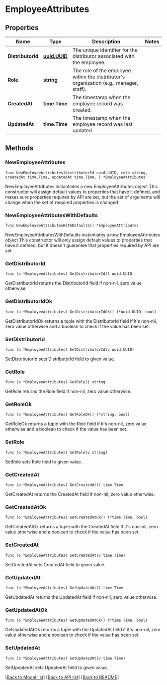 # EmployeeAttributes

## Properties

Name | Type | Description | Notes
------------ | ------------- | ------------- | -------------
**DistributorId** | [**uuid.UUID**](uuid.UUID.md) | The unique identifier for the distributor associated with the employee. | 
**Role** | **string** | The role of the employee within the distributor&#39;s organization (e.g., manager, staff). | 
**CreatedAt** | **time.Time** | The timestamp when the employee record was created. | 
**UpdatedAt** | **time.Time** | The timestamp when the employee record was last updated. | 

## Methods

### NewEmployeeAttributes

`func NewEmployeeAttributes(distributorId uuid.UUID, role string, createdAt time.Time, updatedAt time.Time, ) *EmployeeAttributes`

NewEmployeeAttributes instantiates a new EmployeeAttributes object
This constructor will assign default values to properties that have it defined,
and makes sure properties required by API are set, but the set of arguments
will change when the set of required properties is changed

### NewEmployeeAttributesWithDefaults

`func NewEmployeeAttributesWithDefaults() *EmployeeAttributes`

NewEmployeeAttributesWithDefaults instantiates a new EmployeeAttributes object
This constructor will only assign default values to properties that have it defined,
but it doesn't guarantee that properties required by API are set

### GetDistributorId

`func (o *EmployeeAttributes) GetDistributorId() uuid.UUID`

GetDistributorId returns the DistributorId field if non-nil, zero value otherwise.

### GetDistributorIdOk

`func (o *EmployeeAttributes) GetDistributorIdOk() (*uuid.UUID, bool)`

GetDistributorIdOk returns a tuple with the DistributorId field if it's non-nil, zero value otherwise
and a boolean to check if the value has been set.

### SetDistributorId

`func (o *EmployeeAttributes) SetDistributorId(v uuid.UUID)`

SetDistributorId sets DistributorId field to given value.


### GetRole

`func (o *EmployeeAttributes) GetRole() string`

GetRole returns the Role field if non-nil, zero value otherwise.

### GetRoleOk

`func (o *EmployeeAttributes) GetRoleOk() (*string, bool)`

GetRoleOk returns a tuple with the Role field if it's non-nil, zero value otherwise
and a boolean to check if the value has been set.

### SetRole

`func (o *EmployeeAttributes) SetRole(v string)`

SetRole sets Role field to given value.


### GetCreatedAt

`func (o *EmployeeAttributes) GetCreatedAt() time.Time`

GetCreatedAt returns the CreatedAt field if non-nil, zero value otherwise.

### GetCreatedAtOk

`func (o *EmployeeAttributes) GetCreatedAtOk() (*time.Time, bool)`

GetCreatedAtOk returns a tuple with the CreatedAt field if it's non-nil, zero value otherwise
and a boolean to check if the value has been set.

### SetCreatedAt

`func (o *EmployeeAttributes) SetCreatedAt(v time.Time)`

SetCreatedAt sets CreatedAt field to given value.


### GetUpdatedAt

`func (o *EmployeeAttributes) GetUpdatedAt() time.Time`

GetUpdatedAt returns the UpdatedAt field if non-nil, zero value otherwise.

### GetUpdatedAtOk

`func (o *EmployeeAttributes) GetUpdatedAtOk() (*time.Time, bool)`

GetUpdatedAtOk returns a tuple with the UpdatedAt field if it's non-nil, zero value otherwise
and a boolean to check if the value has been set.

### SetUpdatedAt

`func (o *EmployeeAttributes) SetUpdatedAt(v time.Time)`

SetUpdatedAt sets UpdatedAt field to given value.



[[Back to Model list]](../README.md#documentation-for-models) [[Back to API list]](../README.md#documentation-for-api-endpoints) [[Back to README]](../README.md)


